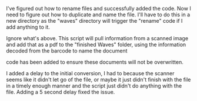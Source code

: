 I've figured out how to rename files and successfully added the code. Now I need to figure out how to duplicate and name the file. I'll have to do this in a new directory as the "waves" directory will trigger the "rename" code if I add anything to it. 

Ignore what's above. 
This script will pull information from a scanned image and add that as a pdf to the "finished Waves" folder, using the information decoded from the barcode to name the document

code has been added to ensure these documents will not be overwritten. 

I added a delay to the initial conversion, I had to because the scanner seems like it didn't let go of the file, or maybe it just didn't finish with the file in a timely enough manner and the script just didn't do anything with the file. Adding a 5 second delay fixed the issue. 
